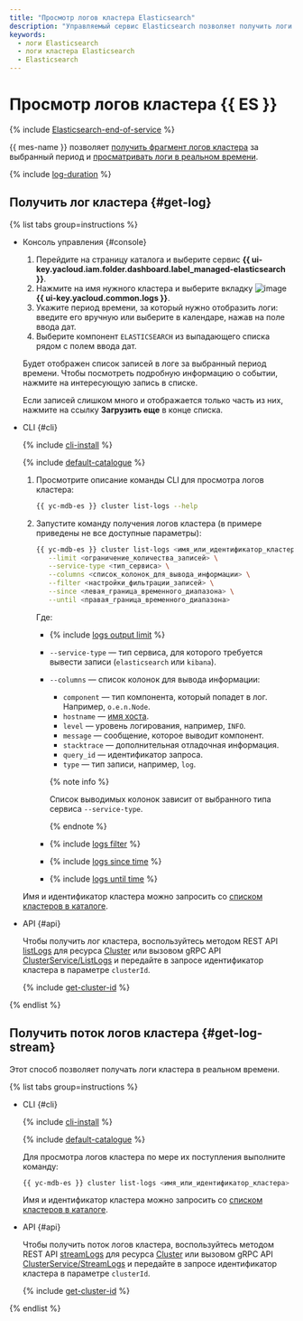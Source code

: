```yaml
---
title: "Просмотр логов кластера Elasticsearch"
description: "Управляемый сервис Elasticsearch позволяет получить логи кластера для просмотра и изучения."
keywords:
  - логи Elasticsearch
  - логи кластера Elasticsearch
  - Elasticsearch
---
```


# Просмотр логов кластера {{ ES }}

{% include [Elasticsearch-end-of-service](../../_includes/mdb/mes/note-end-of-service.md) %}

{{ mes-name }} позволяет [получить фрагмент логов кластера](#get-log) за выбранный период и [просматривать логи в реальном времени](#get-log-stream).

{% include [log-duration](../../_includes/mdb/log-duration.md) %}

## Получить лог кластера {#get-log}

{% list tabs group=instructions %}

- Консоль управления {#console}

    1. Перейдите на страницу каталога и выберите сервис **{{ ui-key.yacloud.iam.folder.dashboard.label_managed-elasticsearch }}**.
    1. Нажмите на имя нужного кластера и выберите вкладку ![image](../../_assets/console-icons/receipt.svg) **{{ ui-key.yacloud.common.logs }}**.
    1. Укажите период времени, за который нужно отобразить логи: введите его вручную или выберите в календаре, нажав на поле ввода дат.
    1. Выберите компонент `ELASTICSEARCH` из выпадающего списка рядом с полем ввода дат.

    Будет отображен список записей в логе за выбранный период времени. Чтобы посмотреть подробную информацию о событии, нажмите на интересующую запись в списке.

    Если записей слишком много и отображается только часть из них, нажмите на ссылку **Загрузить еще** в конце списка.

- CLI {#cli}

    {% include [cli-install](../../_includes/cli-install.md) %}

    {% include [default-catalogue](../../_includes/default-catalogue.md) %}

    1. Просмотрите описание команды CLI для просмотра логов кластера:

        ```bash
        {{ yc-mdb-es }} cluster list-logs --help
        ```

    1. Запустите команду получения логов кластера (в примере приведены не все доступные параметры):

        ```bash
        {{ yc-mdb-es }} cluster list-logs <имя_или_идентификатор_кластера> \
           --limit <ограничение_количества_записей> \
           --service-type <тип_сервиса> \
           --columns <список_колонок_для_вывода_информации> \
           --filter <настройки_фильтрации_записей> \
           --since <левая_граница_временного_диапазона> \
           --until <правая_граница_временного_диапазона>
        ```

        Где:

        * {% include [logs output limit](../../_includes/cli/logs/limit.md) %}
        * `--service-type` — тип сервиса, для которого требуется вывести записи (`elasticsearch` или `kibana`).
        * `--columns` — список колонок для вывода информации:
            * `component` — тип компонента, который попадет в лог. Например, `o.e.n.Node`.
            * `hostname` — [имя хоста](cluster-hosts.md#list-hosts).
            * `level` — уровень логирования, например, `INFO`.
            * `message` — сообщение, которое выводит компонент.
            * `stacktrace` — дополнительная отладочная информация.
            * `query_id` — идентификатор запроса.
            * `type` — тип записи, например, `log`.

            {% note info %}

            Список выводимых колонок зависит от выбранного типа сервиса `--service-type`.

            {% endnote %}

        * {% include [logs filter](../../_includes/cli/logs/filter.md) %}
        * {% include [logs since time](../../_includes/cli/logs/since.md) %}
        * {% include [logs until time](../../_includes/cli/logs/until.md) %}

    Имя и идентификатор кластера можно запросить со [списком кластеров в каталоге](cluster-list.md#list-clusters).

- API {#api}

    Чтобы получить лог кластера, воспользуйтесь методом REST API [listLogs](../api-ref/Cluster/listLogs.md) для ресурса [Cluster](../api-ref/Cluster/index.md) или вызовом gRPC API [ClusterService/ListLogs](../api-ref/grpc/cluster_service.md#ListLogs) и передайте в запросе идентификатор кластера в параметре `clusterId`.

    {% include [get-cluster-id](../../_includes/managed-elasticsearch/get-cluster-id.md) %}

{% endlist %}

## Получить поток логов кластера {#get-log-stream}

Этот способ позволяет получать логи кластера в реальном времени.

{% list tabs group=instructions %}

- CLI {#cli}

    {% include [cli-install](../../_includes/cli-install.md) %}

    {% include [default-catalogue](../../_includes/default-catalogue.md) %}

    Для просмотра логов кластера по мере их поступления выполните команду:

    ```bash
    {{ yc-mdb-es }} cluster list-logs <имя_или_идентификатор_кластера> --follow
    ```

    Имя и идентификатор кластера можно запросить со [списком кластеров в каталоге](cluster-list.md#list-clusters).

- API {#api}

    Чтобы получить поток логов кластера, воспользуйтесь методом REST API [streamLogs](../api-ref/Cluster/streamLogs.md) для ресурса [Cluster](../api-ref/Cluster/index.md) или вызовом gRPC API [ClusterService/StreamLogs](../api-ref/grpc/cluster_service.md#StreamLogs) и передайте в запросе идентификатор кластера в параметре `clusterId`.

    {% include [get-cluster-id](../../_includes/managed-elasticsearch/get-cluster-id.md) %}

{% endlist %}
